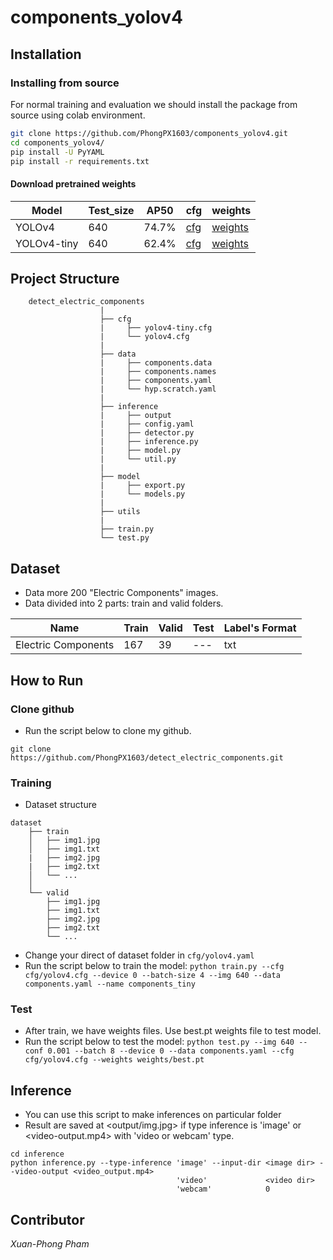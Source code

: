 # components_yolov4

## Installation
### Installing from source

For normal training and evaluation we should install the package from source using colab environment.

```bash
git clone https://github.com/PhongPX1603/components_yolov4.git
cd components_yolov4/
pip install -U PyYAML
pip install -r requirements.txt
```

#### Download pretrained weights

| Model | Test_size | AP50 | cfg | weights |
| ---   | ---       |     ---  |  ---|   ---   |
| YOLOv4 | 640 |  74.7%    | [cfg](https://drive.google.com/file/d/1FWggnicui0lNfPb34nbYP2uZE_6BooIM/view?usp=sharing) | [weights](https://drive.google.com/file/d/11Cy4QNBRZhtGfRVoF5IKwnVxmUL5dlCk/view?usp=sharing) |
| YOLOv4-tiny | 640 |  62.4%    | [cfg](https://drive.google.com/file/d/1FaxNbf1iGsDx2FFo2Lr4xpDSdFocAs4e/view?usp=sharing) | [weights](https://drive.google.com/file/d/10_WhvSrYQaciyATPG5fQ7mdnM14MkSc5/view?usp=sharing) |


## Project Structure
```
    detect_electric_components
                    |
                    ├── cfg
                    |	  ├── yolov4-tiny.cfg
                    |     └── yolov4.cfg
                    |
                    ├── data
                    |	  ├── components.data  
                    |	  ├── components.names 
                    |	  ├── components.yaml 
                    |	  └── hyp.scratch.yaml     
                    |
                    ├── inference
                    |	  ├── output
                    |	  ├── config.yaml
                    |	  ├── detector.py
                    |	  ├── inference.py
                    |	  ├── model.py
                    |     └── util.py
                    |
                    ├── model
                    |	  ├── export.py
                    |     └── models.py
                    |
                    ├── utils
                    |
                    ├── train.py 
                    └── test.py
```

## Dataset
* Data more 200 "Electric Components" images.
* Data divided into 2 parts: train and valid folders.

| Name  | Train | Valid | Test | Label's Format |
| ---   | ---         |     ---      |  --- |   --- |
| Electric Components | 167 |  39    |  ---   | txt    |


## How to Run
### Clone github
* Run the script below to clone my github.
```
git clone https://github.com/PhongPX1603/detect_electric_components.git
```

### Training
* Dataset structure
```
dataset
    ├── train
    │   ├── img1.jpg
    │   ├── img1.txt
    |   ├── img2.jpg
    |   ├── img2.txt
    │   └── ...
    │   
    └── valid
        ├── img1.jpg
        ├── img1.txt
        ├── img2.jpg
        ├── img2.txt
        └── ...
```
* Change your direct of dataset folder in ```cfg/yolov4.yaml```
* Run the script below to train the model:
```python train.py --cfg cfg/yolov4.cfg --device 0 --batch-size 4 --img 640 --data components.yaml --name components_tiny```


### Test
* After train, we have weights files. Use best.pt weights file to test model.
* Run the script below to test the model:
```python test.py --img 640 --conf 0.001 --batch 8 --device 0 --data components.yaml --cfg cfg/yolov4.cfg --weights weights/best.pt```


## Inference
* You can use this script to make inferences on particular folder
* Result are saved at <output/img.jpg> if type inference is 'image' or <video-output.mp4> with 'video or webcam' type.
```
cd inference
python inference.py --type-inference 'image' --input-dir <image dir> --video-output <video_output.mp4>
                                     'video'             <video dir>
                                     'webcam'            0
```


## Contributor
*Xuan-Phong Pham*
